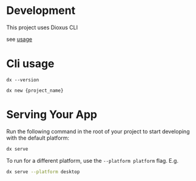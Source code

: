# Development

This project uses Dioxus CLI

see [usage](https://dioxuslabs.com/learn/0.6/getting_started/#)

# Cli usage

```
dx --version

dx new {project_name}
```


# Serving Your App

Run the following command in the root of your project to start developing with the default platform:

```bash
dx serve
```

To run for a different platform, use the `--platform platform` flag. E.g.
```bash
dx serve --platform desktop
```

